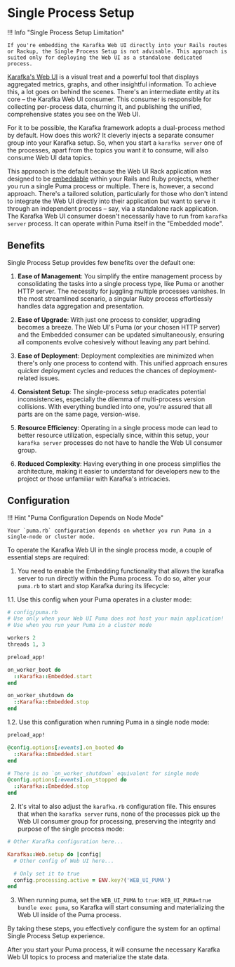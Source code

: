 # Single Process Setup

!!! Info "Single Process Setup Limitation"

    If you're embedding the Karafka Web UI directly into your Rails routes or Rackup, the Single Process Setup is not advisable. This approach is suited only for deploying the Web UI as a standalone dedicated process.

[Karafka's Web UI](https://karafka.io/docs/Web-UI-About/) is a visual treat and a powerful tool that displays aggregated metrics, graphs, and other insightful information. To achieve this, a lot goes on behind the scenes. There's an intermediate entity at its core – the Karafka Web UI consumer. This consumer is responsible for collecting per-process data, churning it, and publishing the unified, comprehensive states you see on the Web UI.

For it to be possible, the Karafka framework adopts a dual-process method by default. How does this work? It cleverly injects a separate consumer group into your Karafka setup. So, when you start a `karafka server` one of the processes, apart from the topics you want it to consume, will also consume Web UI data topics.

This approach is the default because the Web UI Rack application was designed to be [embeddable](https://karafka.io/docs/Embedding/) within your Rails and Ruby projects, whether you run a single Puma process or multiple. There is, however, a second approach. There's a tailored solution, particularly for those who don't intend to integrate the Web UI directly into their application but want to serve it through an independent process – say, via a standalone rack application. The Karafka Web UI consumer doesn't necessarily have to run from `karafka server` process. It can operate within Puma itself in the "Embedded mode".

## Benefits

Single Process Setup provides few benefits over the default one:

1. **Ease of Management**: You simplify the entire management process by consolidating the tasks into a single process type, like Puma or another HTTP server. The necessity for juggling multiple processes vanishes. In the most streamlined scenario, a singular Ruby process effortlessly handles data aggregation and presentation.

1. **Ease of Upgrade**: With just one process to consider, upgrading becomes a breeze. The Web UI's Puma (or your chosen HTTP server) and the Embedded consumer can be updated simultaneously, ensuring all components evolve cohesively without leaving any part behind.

1. **Ease of Deployment**: Deployment complexities are minimized when there's only one process to contend with. This unified approach ensures quicker deployment cycles and reduces the chances of deployment-related issues.

1. **Consistent Setup**: The single-process setup eradicates potential inconsistencies, especially the dilemma of multi-process version collisions. With everything bundled into one, you're assured that all parts are on the same page, version-wise.

1. **Resource Efficiency**: Operating in a single process mode can lead to better resource utilization, especially since, within this setup, your `karafka server` processes do not have to handle the Web UI consumer group.

1. **Reduced Complexity**: Having everything in one process simplifies the architecture, making it easier to understand for developers new to the project or those unfamiliar with Karafka's intricacies.

## Configuration

!!! Hint "Puma Configuration Depends on Node Mode"

    Your `puma.rb` configuration depends on whether you run Puma in a single-node or cluster mode.

To operate the Karafka Web UI in the single process mode, a couple of essential steps are required:

1. You need to enable the Embedding functionality that allows the karafka server to run directly within the Puma process. To do so, alter your `puma.rb` to start and stop Karafka during its lifecycle:

1.1. Use this config when your Puma operates in a cluster mode:

```ruby
# config/puma.rb
# Use only when your Web UI Puma does not host your main application!
# Use when you run your Puma in a cluster mode

workers 2
threads 1, 3

preload_app!

on_worker_boot do
  ::Karafka::Embedded.start
end

on_worker_shutdown do
  ::Karafka::Embedded.stop
end
```

1.2. Use this configuration when running Puma in a single node mode:

```ruby
preload_app!

@config.options[:events].on_booted do
  ::Karafka::Embedded.start
end

# There is no `on_worker_shutdown` equivalent for single mode
@config.options[:events].on_stopped do
  ::Karafka::Embedded.stop
end
```

2. It's vital to also adjust the `karafka.rb` configuration file. This ensures that when the `karafka server` runs, none of the processes pick up the Web UI consumer group for processing, preserving the integrity and purpose of the single process mode:

```ruby
# Other Karafka configuration here...

Karafka::Web.setup do |config|
  # Other config of Web UI here...

  # Only set it to true 
  config.processing.active = ENV.key?('WEB_UI_PUMA')
end
```

3. When running puma, set the `WEB_UI_PUMA` to `true`: `WEB_UI_PUMA=true bundle exec puma`, so Karafka will start consuming and materializing the Web UI inside of the Puma process.

By taking these steps, you effectively configure the system for an optimal Single Process Setup experience.

After you start your Puma process, it will consume the necessary Karafka Web UI topics to process and materialize the state data.
